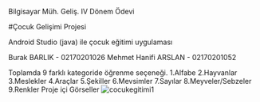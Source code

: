 
Bilgisayar Müh. Geliş. IV Dönem Ödevi

#Çocuk Gelişimi Projesi

Android Studio (java) ile çocuk eğitimi uygulaması

Burak BARLIK - 02170201026
Mehmet Hanifi ARSLAN - 02170201052

Toplamda 9 farklı kategoride öğrenme seçeneği.
1.Alfabe
2.Hayvanlar
3.Meslekler
4.Araçlar
5.Şekiller
6.Mevsimler
7.Sayılar
8.Meyveler/Sebzeler
9.Renkler
Proje içi Görseller
![cocukegitimi1](https://user-images.githubusercontent.com/65266211/118685802-123c6b80-b80c-11eb-9c27-88bdf6bbd943.png)
